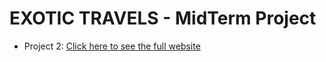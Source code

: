 # EXOTIC TRAVELS - MidTerm Project

- Project 2: [Click here to see the full website](http://www.media15live.com/studentsUpload/BARDINI_1585582065/)


